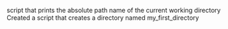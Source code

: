 script that prints the absolute path name of the current working directory
Created a script that creates a directory named my_first_directory

